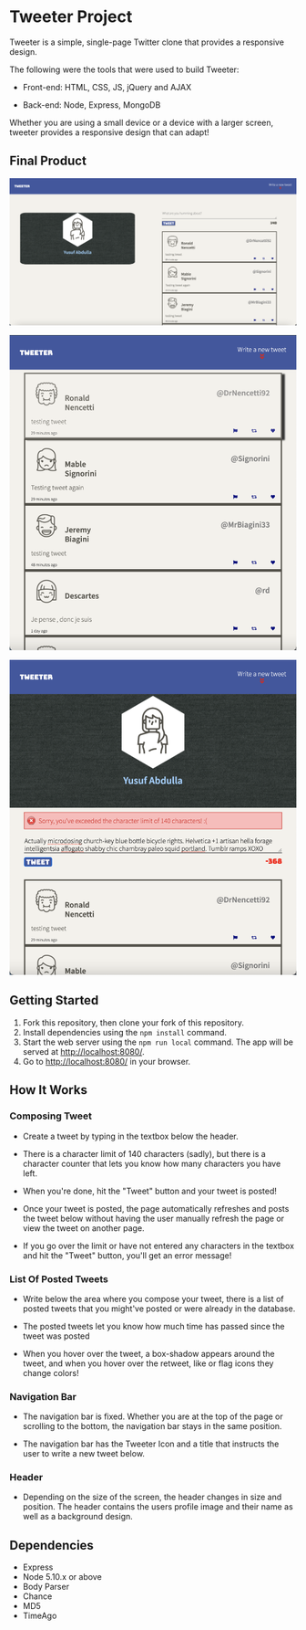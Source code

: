 # Tweeter Project

Tweeter is a simple, single-page Twitter clone that provides a responsive design.

The following were the tools that were used to build Tweeter:

- Front-end: HTML, CSS, JS, jQuery and AJAX

- Back-end: Node, Express, MongoDB

Whether you are using a small device or a device with a larger screen, tweeter provides a responsive design that can adapt!



## Final Product

![The design of the app for larger screens (desktops)](public/images/larger-screen.png)

![The design of the app changes as it gets smaller so that it fits smaller devices as well](public/images/smaller-screen.png)

![Error message from the user having exceeded the character limit](public/images/error-message.png)




## Getting Started

1. Fork this repository, then clone your fork of this repository.
2. Install dependencies using the `npm install` command.
3. Start the web server using the `npm run local` command. The app will be served at <http://localhost:8080/>.
4. Go to <http://localhost:8080/> in your browser.

## How It Works

### Composing Tweet
- Create a tweet by typing in the textbox below the header. 
- There is a character limit of 140 characters (sadly), but there is a character counter that lets you know how many characters you have left. 
- When you're done, hit the "Tweet" button and your tweet is posted! 
- Once your tweet is posted, the page automatically refreshes and posts the tweet below without having the user manually refresh the page or view the tweet on another page.
 
- If you go over the limit or have not entered any characters in the textbox and hit the "Tweet" button, you'll get an error message!




### List Of Posted Tweets
- Write below the area where you compose your tweet, there is a list of posted tweets that you might've posted or were already in the database. 

- The posted tweets let you know how much time has passed since the tweet was posted 

- When you hover over the tweet, a box-shadow appears around the tweet, and when you hover over the retweet, like or flag icons they change colors! 

### Navigation Bar

- The navigation bar is fixed. Whether you are at the top of the page or scrolling to the bottom, the navigation bar stays in the same position.

- The navigation bar has the Tweeter Icon and a title that instructs the user to write a new tweet below.

### Header
- Depending on the size of the screen, the header changes in size and position. The header contains the users profile image and their name as well as a background design.



## Dependencies

- Express
- Node 5.10.x or above
- Body Parser
- Chance
- MD5
- TimeAgo
